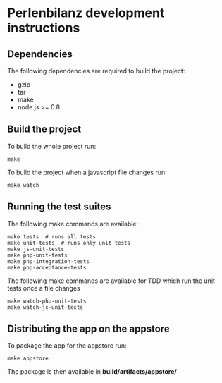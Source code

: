 # Perlenbilanz development instructions

## Dependencies

The following dependencies are required to build the project:

* gzip
* tar
* make
* node.js >= 0.8


## Build the project

To build the whole project run:

	make

To build the project when a javascript file changes run:

	make watch

## Running the test suites

The following make commands are available:

	make tests  # runs all tests
	make unit-tests  # runs only unit tests
	make js-unit-tests
	make php-unit-tests
	make php-integration-tests
	make php-acceptance-tests

The following make commands are available for TDD which run the unit tests once a file changes

	make watch-php-unit-tests
	make watch-js-unit-tests

## Distributing the app on the appstore

To package the app for the appstore run:

	make appstore

The package is then available in **build/artifacts/appstore/**